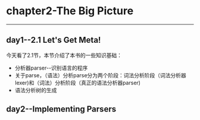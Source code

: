 # chapter2-The Big Picture
***
## day1--2.1 Let's Get Meta!

今天看了2.1节，本节介绍了本书的一些知识基础：
* 分析器parser--识别语言的程序
* 关于parse，（语法）分析parse分为两个阶段：词法分析阶段（词法分析器lexer)和（词法）分析阶段（真正的语法分析器parser)
* 语法分析树的生成


## day2--Implementing Parsers

